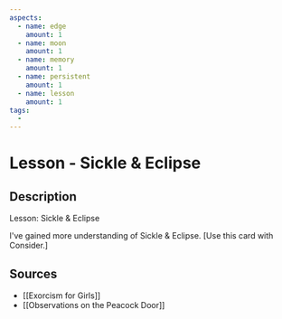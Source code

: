 ```yaml
---
aspects: 
  - name: edge
    amount: 1
  - name: moon
    amount: 1
  - name: memory
    amount: 1
  - name: persistent
    amount: 1
  - name: lesson
    amount: 1
tags:
  - 
---
```


# Lesson - Sickle & Eclipse

## Description
Lesson: Sickle & Eclipse

I've gained more understanding of Sickle & Eclipse. [Use this card with Consider.]
## Sources
- [[Exorcism for Girls]]
- [[Observations on the Peacock Door]]